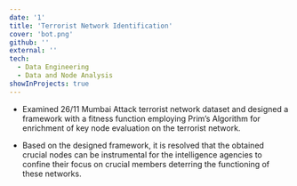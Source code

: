 ```yaml
---
date: '1'
title: 'Terrorist Network Identification'
cover: 'bot.png'
github: ''
external: ''
tech:
  - Data Engineering
  - Data and Node Analysis
showInProjects: true
---
```


- Examined 26/11 Mumbai Attack terrorist network dataset and designed a framework with a fitness function employing Prim’s Algorithm for enrichment of key node evaluation on the terrorist network.

- Based on the designed framework, it is resolved that the obtained crucial nodes can be instrumental for the intelligence agencies to confine their focus on crucial members deterring the functioning of these networks.